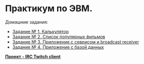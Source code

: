 # Практикум по ЭВМ. 


Домашние задания:

* [Задание № 1. Калькулятор](homework1)
* [Задание № 2. Список  популярных фильмов](homework2)
* [Задание № 3. Приложение с севрисом и broadcast receiver](homework3) 
* [Задание № 4. Приложение с базой данных](homework4)

**[Проект - IRC Twitch client](https://github.com/DimaStoyanov/Android-IRC)**
